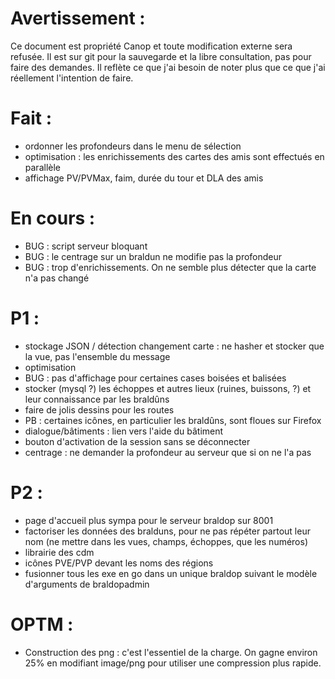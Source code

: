 Avertissement :
===============

Ce document est propriété Canop et toute modification externe sera refusée. Il est sur git pour la sauvegarde et la libre consultation, pas pour faire des demandes. Il reflète ce que j'ai besoin de noter plus que ce que j'ai réellement l'intention de faire.

Fait :
======

* ordonner les profondeurs dans le menu de sélection
* optimisation : les enrichissements des cartes des amis sont effectués en parallèle
* affichage PV/PVMax, faim, durée du tour et DLA des amis

En cours :
==========

* BUG : script serveur bloquant
* BUG : le centrage sur un braldun ne modifie pas la profondeur
* BUG : trop d'enrichissements. On ne semble plus détecter que la carte n'a pas changé

P1 :
====

* stockage JSON / détection changement carte : ne hasher et stocker que la vue, pas l'ensemble du message
* optimisation
* BUG : pas d'affichage pour certaines cases boisées et balisées
* stocker (mysql ?) les échoppes et autres lieux (ruines, buissons, ?) et leur connaissance par les braldûns
* faire de jolis dessins pour les routes
* PB : certaines icônes, en particulier les braldûns, sont floues sur Firefox
* dialogue/bâtiments : lien vers l'aide du bâtiment
* bouton d'activation de la session sans se déconnecter
* centrage : ne demander la profondeur au serveur que si on ne l'a pas

P2 :
====

* page d'accueil plus sympa pour le serveur braldop sur 8001
* factoriser les données des bralduns, pour ne pas répéter partout leur nom (ne mettre dans les vues, champs, échoppes, que les numéros)
* librairie des cdm
* icônes PVE/PVP devant les noms des régions
* fusionner tous les exe en go dans un unique braldop suivant le modèle d'arguments de braldopadmin

OPTM :
======

* Construction des png : c'est l'essentiel de la charge. On gagne environ 25% en modifiant image/png pour utiliser une compression plus rapide.
